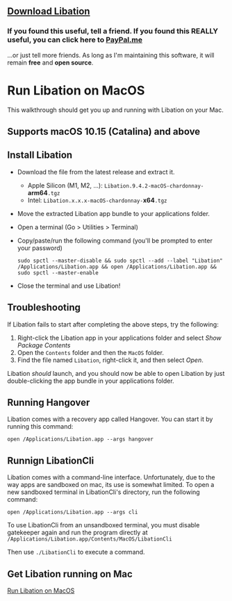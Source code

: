 ## [Download Libation](https://github.com/rmcrackan/Libation/releases/latest)

### If you found this useful, tell a friend. If you found this REALLY useful, you can click here to [PayPal.me](https://paypal.me/mcrackan?locale.x=en_us)
...or just tell more friends. As long as I'm maintaining this software, it will remain **free** and **open source**.



# Run Libation on MacOS
This walkthrough should get you up and running with Libation on your Mac.

## Supports macOS 10.15 (Catalina) and above

## Install Libation

- Download the file from the latest release and extract it.
  - Apple Silicon (M1, M2, ...): `Libation.9.4.2-macOS-chardonnay-`**arm64**`.tgz`
  - Intel: `Libation.x.x.x-macOS-chardonnay-`**x64**`.tgz`
- Move the extracted Libation app bundle to your applications folder.
- Open a terminal (Go > Utilities > Terminal)
- Copy/paste/run the following command (you'll be prompted to enter your password)
  
  ```Console
  sudo spctl --master-disable && sudo spctl --add --label "Libation" /Applications/Libation.app && open /Applications/Libation.app && sudo spctl --master-enable
  ```  
- Close the terminal and use Libation!

## Troubleshooting

If Libation fails to start after completing the above steps, try the following:

1. Right-click the Libation app in your applications folder and select _Show Package Contents_
2. Open the `Contents` folder and then the `MacOS` folder.
3. Find the file named `Libation`, right-click it, and then select _Open_.

Libation _should_ launch, and you should now be able to open Libation by just double-clicking the app bundle in your applications folder.


## Running Hangover

Libation comes with a recovery app called Hangover. You can start it by running this command:
```Console
open /Applications/Libation.app --args hangover
```

## Runnign LibationCli

Libation comes with a command-line interface. Unfortunately, due to the way apps are sandboxed on mac, its use is somewhat limited. To open a new sandboxed terminal in LibationCli's directory, run the following command:
```Console
open /Applications/Libation.app --args cli
```
To use LibationCli from an unsandboxed terminal, you must disable gatekeeper again and run the program directly at `/Applications/Libation.app/Contents/MacOS/LibationCli`

Then use `./LibationCli` to execute a command.

## Get Libation running on Mac

[Run Libation on MacOS](https://user-images.githubusercontent.com/37587114/219271379-a922e4e1-48a0-48e4-bd81-48aa1226a4f5.mp4)
